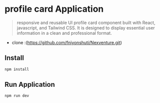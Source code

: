 #  profile card Application


>  responsive and reusable UI profile card  component built with React, javascript, and Tailwind CSS. It is designed to display essential user information in a clean and professional format.

* clone :(https://github.com/fniyonshuti/Nexventure.git)
## Install

```sh
npm install
```

## Run Application

```sh
npm run dev
```

